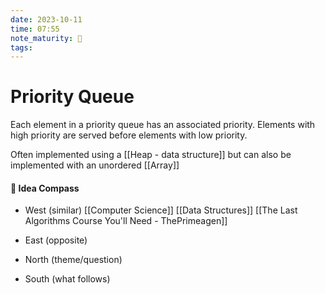 ```yaml
---
date: 2023-10-11
time: 07:55
note_maturity: 🌱
tags:
---
```

# Priority Queue

Each element in a priority queue has an associated priority. Elements with high priority are served before elements with low priority.

Often implemented using a [[Heap - data structure]] but can also be implemented with an unordered [[Array]]














#### 🧭  Idea Compass
- West  (similar) 
[[Computer Science]]
[[Data Structures]]
[[The Last Algorithms Course You'll Need - ThePrimeagen]]
- East (opposite)

- North (theme/question)

- South (what follows)
